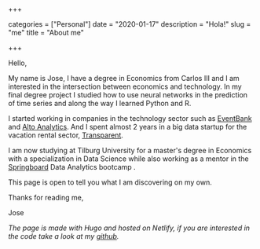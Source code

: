 +++ 

categories = ["Personal"]
date = "2020-01-17"
description = "Hola!"
slug = "me"
title = "About me"

+++

Hello,

My name is Jose, I have a degree in Economics from Carlos III and I am interested in the intersection between economics and technology. In my final degree project I studied how to use neural networks in the prediction of time series and along the way I learned Python and R.

I started working in companies in the technology sector such as [EventBank](https://www.glueup.com/) and [Alto Analytics](https://www.alto-analytics.com/en_US). And I spent almost 2 years in a big data startup for the vacation rental sector, [Transparent](https://seetransparent.com/en/).

I am now studying at Tilburg University for a master's degree in Economics with a specialization in Data Science while also working as a mentor in the [Springboard](https://www.springboard.com/) Data Analytics bootcamp .

This page is open to tell you what I am discovering on my own.

Thanks for reading me,

Jose

*The page is made with Hugo and hosted on Netlify, if you are interested in the code take a look at my [github](https://github.com/jsameijeiras).*